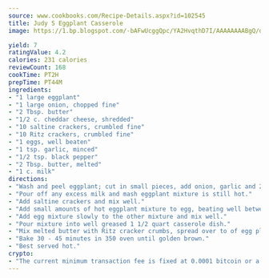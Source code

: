 ```yaml
---
source: www.cookbooks.com/Recipe-Details.aspx?id=102545
title: Judy S Eggplant Casserole
image: https://1.bp.blogspot.com/-bAFwUcggQpc/YA2HvqthD7I/AAAAAAAABgQ/dGGityjUeSk5WIgvhJroHVt7XYoXF2qygCLcBGAsYHQ/s320/10.png

yield: 7
ratingValue: 4.2
calories: 231 calories
reviewCount: 168
cookTime: PT2H
prepTime: PT44M
ingredients:
- "1 large eggplant"
- "1 large onion, chopped fine"
- "2 Tbsp. butter"
- "1/2 c. cheddar cheese, shredded"
- "10 saltine crackers, crumbled fine"
- "10 Ritz crackers, crumbled fine"
- "1 eggs, well beaten"
- "1 tsp. garlic, minced"
- "1/2 tsp. black pepper"
- "2 Tbsp. butter, melted"
- "1 c. milk"
directions:
- "Wash and peel eggplant; cut in small pieces, add onion, garlic and 2 Tbsp. butter, cover with enough milk to cook the eggplant until tender."
- "Pour off any excess milk and mash eggplant mixture is still hot."
- "Add saltine crackers and mix well."
- "Add small amounts of hot eggplant mixture to egg, beating well between additions to temper egg mixture."
- "Add egg mixture slowly to the other mixture and mix well."
- "Pour mixture into well greased 1 1/2 quart casserole dish."
- "Mix melted butter with Ritz cracker crumbs, spread over to of egg plant."
- "Bake 30 - 45 minutes in 350 oven until golden brown."
- "Best served hot."
crypto:
- "The current minimum transaction fee is fixed at 0.0001 bitcoin or a tenth of a millibitcoin per kilobyte, recently decreased from one millibitcoin."
---
```

